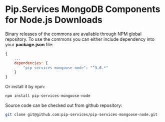 # Pip.Services MongoDB Components for Node.js Downloads

Binary releases of the commons are available through NPM global repository. 
To use the commons you can either include dependency into your **package.json** file:

```js
{
    ...
    dependencies: {
        "pip-services-mongoose-node": "^3.0.*"
    }
}
``` 

Or install it by npm:

```bash
npm install pip-services-mongoose-node
```

Source code can be checked out from github repository:

```bash
git clone git@github.com:pip-services/pip-services-mongoose-node.git
```
